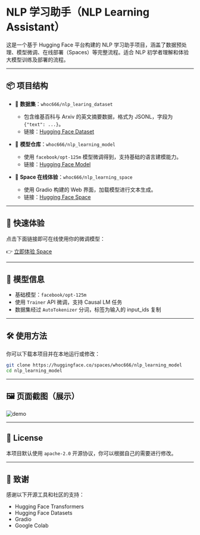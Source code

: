
# NLP 学习助手（NLP Learning Assistant）

这是一个基于 Hugging Face 平台构建的 NLP 学习助手项目，涵盖了数据预处理、模型微调、在线部署（Spaces）等完整流程。适合 NLP 初学者理解和体验大模型训练及部署的流程。

---

## 📦 项目结构

- 🤗 **数据集**：`whoc666/nlp_learing_dataset`
  - 包含维基百科与 Arxiv 的英文摘要数据，格式为 JSONL，字段为 `{"text": ...}`。
  - 链接：[Hugging Face Dataset](https://huggingface.co/datasets/whoc666/nlp_learing_dataset)

- 🤗 **模型仓库**：`whoc666/nlp_learning_model`
  - 使用 `facebook/opt-125m` 模型微调得到，支持基础的语言建模能力。
  - 链接：[Hugging Face Model](https://huggingface.co/whoc666/nlp_learning_model)

- 🚀 **Space 在线体验**：`whoc666/nlp_learning_space`
  - 使用 Gradio 构建的 Web 界面，加载模型进行文本生成。
  - 链接：[Hugging Face Space](https://huggingface.co/spaces/whoc666/nlp_learning_space)

---

## 🚀 快速体验

点击下面链接即可在线使用你的微调模型：

👉 [立即体验 Space](https://huggingface.co/spaces/whoc666/nlp_learning_space)

---

## 🧠 模型信息

- 基础模型：`facebook/opt-125m`
- 使用 `Trainer` API 微调，支持 Causal LM 任务
- 数据集经过 `AutoTokenizer` 分词，标签为输入的 input_ids 复制

---

## 🛠️ 使用方法

你可以下载本项目并在本地运行或修改：

```bash
git clone https://huggingface.co/spaces/whoc666/nlp_learning_model
cd nlp_learning_model
```

---

## 🖼️ 页面截图（展示）



![demo](![image](https://github.com/user-attachments/assets/11c262a3-bb5b-490a-b4fe-4e59c81ec1f8))

---

## 📜 License

本项目默认使用 `apache-2.0` 开源协议，你可以根据自己的需要进行修改。

---

## 🙌 致谢

感谢以下开源工具和社区的支持：

- Hugging Face Transformers
- Hugging Face Datasets
- Gradio
- Google Colab

